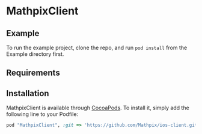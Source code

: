 # MathpixClient

## Example

To run the example project, clone the repo, and run `pod install` from the Example directory first.

## Requirements



## Installation

MathpixClient is available through [CocoaPods](http://cocoapods.org). To install
it, simply add the following line to your Podfile:

```ruby
pod "MathpixClient", :git => 'https://github.com/Mathpix/ios-client.git', :tag => '0.0.1'
```


